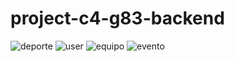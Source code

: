 # project-c4-g83-backend

![deporte](https://user-images.githubusercontent.com/52190352/192162164-6c6ff02e-7cfe-43fa-9519-a586e36e4ef0.png)
![user](https://user-images.githubusercontent.com/52190352/192162167-72025861-e46d-4890-bb50-37b101177c6b.png)
![equipo](https://user-images.githubusercontent.com/52190352/192162169-c2b71f92-abbc-431d-817b-464f8b10e8eb.png)
![evento](https://user-images.githubusercontent.com/52190352/192162971-1b1e0a4f-3323-42dd-907a-614cea1c51b8.png)
